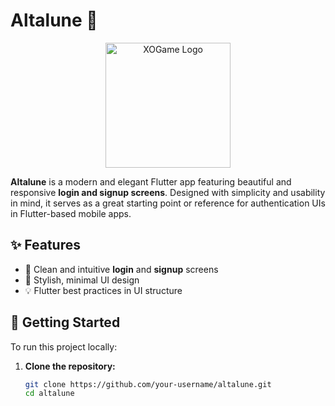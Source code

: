 # Altalune 🌙
<p align="center">
  <img src="assets/imgs/altalune-by-dwyu_logo.png" alt="XOGame Logo" width="200"/>
</p>

**Altalune** is a modern and elegant Flutter app featuring beautiful and responsive **login and signup screens**. Designed with simplicity and usability in mind, it serves as a great starting point or reference for authentication UIs in Flutter-based mobile apps.

## ✨ Features

- 🔐 Clean and intuitive **login** and **signup** screens
- 🎨 Stylish, minimal UI design
- 💡 Flutter best practices in UI structure

## 🚀 Getting Started

To run this project locally:

1. **Clone the repository:**
   ```bash
   git clone https://github.com/your-username/altalune.git
   cd altalune
